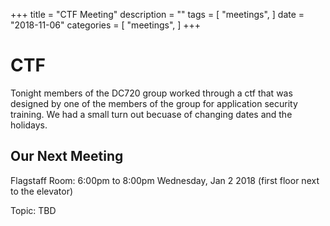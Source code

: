 +++
title = "CTF Meeting"
description = ""
tags = [
    "meetings",
]
date = "2018-11-06"
categories = [
    "meetings",
]
+++

# CTF

Tonight members of the DC720 group worked through a ctf that was designed by one
of the members of the group for application security training. We had a small turn out becuase of changing dates and the holidays.  

## Our Next Meeting

Flagstaff Room: 6:00pm to 8:00pm Wednesday, Jan 2 2018 (first floor next to the elevator)

Topic: TBD